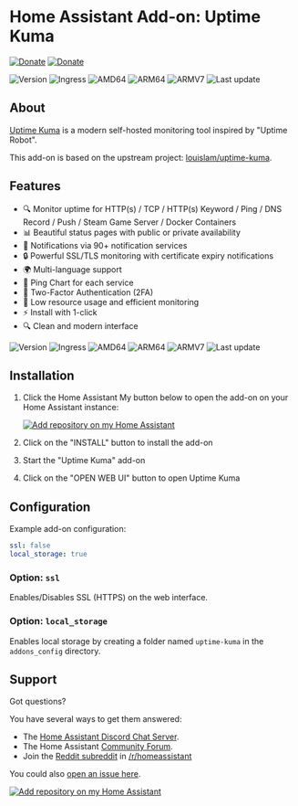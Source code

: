 # Home Assistant Add-on: Uptime Kuma

[![Donate][donation-badge]](https://www.buymeacoffee.com/alexbelgium)
[![Donate][paypal-badge]](https://www.paypal.com/donate/?hosted_button_id=DZFULJZTP3UQA)

![Version](https://img.shields.io/badge/dynamic/json?label=Version&query=%24.version&url=https%3A%2F%2Fraw.githubusercontent.com%2Falexbelgium%2Fhassio-addons%2Fmaster%2Fuptime-kuma%2Fconfig.json)
![Ingress](https://img.shields.io/badge/-INGRESS-success)
![AMD64][amd64-shield]
![ARM64][arm64-shield]
![ARMV7][armv7-shield]
![Last update][update-badge]

[arm64-shield]: https://img.shields.io/badge/arm64-yes-green.svg?style=flat
[amd64-shield]: https://img.shields.io/badge/amd64-yes-green.svg?style=flat
[armv7-shield]: https://img.shields.io/badge/armv7-yes-green.svg?style=flat
[update-badge]: https://img.shields.io/github/last-commit/alexbelgium/hassio-addons?label=last%20update
[donation-badge]: https://img.shields.io/badge/Buy%20me%20a%20coffee%20(no%20paypal)-%23d32f2f?logo=buy-me-a-coffee&style=flat&logoColor=white
[paypal-badge]: https://img.shields.io/badge/Buy%20me%20a%20coffee%20with%20Paypal-0070BA?logo=paypal&style=flat&logoColor=white
[lint-badge]: https://github.com/alexbelgium/hassio-addons/workflows/Weekly%20Linting/badge.svg
[build-badge]: https://github.com/alexbelgium/hassio-addons/workflows/Build/badge.svg

## About

[Uptime Kuma](https://github.com/louislam/uptime-kuma) is a modern self-hosted monitoring tool inspired by "Uptime Robot".

This add-on is based on the upstream project: [louislam/uptime-kuma](https://github.com/louislam/uptime-kuma).

## Features

- 🔍 Monitor uptime for HTTP(s) / TCP / HTTP(s) Keyword / Ping / DNS Record / Push / Steam Game Server / Docker Containers
- 📊 Beautiful status pages with public or private availability
- 📱 Notifications via 90+ notification services
- 🔒 Powerful SSL/TLS monitoring with certificate expiry notifications
- 🌍 Multi-language support
- 🎯 Ping Chart for each service
- 🔐 Two-Factor Authentication (2FA)
- 🏃 Low resource usage and efficient monitoring
- ⚡ Install with 1-click
- 🔍 Clean and modern interface

![Version](https://img.shields.io/badge/dynamic/json?label=Version&query=%24.version&url=https%3A%2F%2Fraw.githubusercontent.com%2Falexbelgium%2Fhassio-addons%2Fmaster%2Fuptime-kuma%2Fconfig.json)
![Ingress](https://img.shields.io/badge/-INGRESS-success)
![AMD64][amd64-shield]
![ARM64][arm64-shield]
![ARMV7][armv7-shield]
![Last update][update-badge]

[amd64-shield]: https://img.shields.io/badge/amd64-yes-green.svg?style=flat
[arm64-shield]: https://img.shields.io/badge/arm64-yes-green.svg?style=flat
[armv7-shield]: https://img.shields.io/badge/armv7-yes-green.svg?style=flat
[update-badge]: https://img.shields.io/github/last-commit/alexbelgium/hassio-addons?label=last%20update
[donation-badge]: https://img.shields.io/badge/Buy%20me%20a%20coffee%20(no%20paypal)-%23d32f2f?logo=buy-me-a-coffee&style=flat&logoColor=white
[paypal-badge]: https://img.shields.io/badge/Buy%20me%20a%20coffee%20with%20Paypal-0070BA?logo=paypal&style=flat&logoColor=white
[lint-badge]: https://github.com/alexbelgium/hassio-addons/workflows/Weekly%20Linting/badge.svg
[build-badge]: https://github.com/alexbelgium/hassio-addons/workflows/Build/badge.svg

## Installation

1. Click the Home Assistant My button below to open the add-on on your Home Assistant instance:

   [![Add repository on my Home Assistant][repository-badge]][repository-url]

2. Click on the "INSTALL" button to install the add-on
3. Start the "Uptime Kuma" add-on
4. Click on the "OPEN WEB UI" button to open Uptime Kuma

## Configuration

Example add-on configuration:

```yaml
ssl: false
local_storage: true
```

### Option: `ssl`

Enables/Disables SSL (HTTPS) on the web interface.

### Option: `local_storage`

Enables local storage by creating a folder named `uptime-kuma` in the `addons_config` directory.

## Support

Got questions?

You have several ways to get them answered:

- The [Home Assistant Discord Chat Server][discord].
- The Home Assistant [Community Forum][forum].
- Join the [Reddit subreddit][reddit] in [/r/homeassistant][reddit]

You could also [open an issue here][issue].

[![Add repository on my Home Assistant][repository-badge]][repository-url]

[discord]: https://discord.gg/c5DvZ4e
[forum]: https://community.home-assistant.io
[issue]: https://github.com/alexbelgium/hassio-addons/issues
[reddit]: https://reddit.com/r/homeassistant
[repository-badge]: https://img.shields.io/badge/Add%20repository%20to%20my-Home%20Assistant-41BDF5?logo=home-assistant&style=for-the-badge
[repository-url]: https://my.home-assistant.io/redirect/supervisor_add_addon_repository/?repository_url=https%3A%2F%2Fgithub.com%2Falexbelgium%2Fhassio-addons
